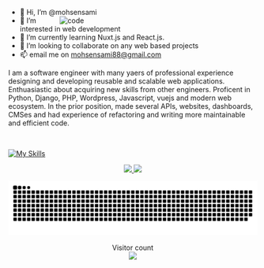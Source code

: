 - 👋 Hi, I’m @mohsensami<img align="right" alt="code" src="https://raw.githubusercontent.com/abhisheknaiidu/abhisheknaiidu/master/code.gif" width="400" />
- 👀 I’m interested in web development
- 🌱 I’m currently learning Nuxt.js and React.js.
- 💞️ I’m looking to collaborate on any web based projects
- 📫 email me on mohsensami88@gmail.com

<div align="center">

<p align="left">I am a software engineer with many yaers of professional experience designing and developing reusable and scalable web applications. Enthuasiastic about acquiring new skills from other engineers. Proficent in Python, Django, PHP, Wordpress, Javascript, vuejs and modern web ecosystem. In the prior position, made several APIs, websites, dashboards, CMSes and had experience of refactoring and writing more maintainable and efficient code.</p>
</div>

<br>

[![My Skills](https://skillicons.dev/icons?i=html,css,javascript,ts,react,jquery,php,wordpress,python,django,fastapi,vue,nuxt,tailwind,bootstrap,docker,git,nginx,mysql,postgres,redis&theme=light)](https://skillicons.dev)


<div align="center">
  <a href="https://github.com/mohsensami">
    <img height="180em" src="https://github-readme-stats.vercel.app/api?username=mohsensami&show_icons=true&theme=dracula&include_all_commits=true&count_private=true"/>
  </a>
  <a href="https://github.com/mohsensami">
    <img height="180em" src="https://github-readme-stats.vercel.app/api/top-langs/?username=mohsensami&layout=compact&langs_count=7&theme=dracula"/>
  </a>
</div>
  

 
<div> 


 
  ![Snake animation](https://raw.githubusercontent.com/mohsensami/mohsensami/main/github/images/snake3.svg)
 
</div>


<!-- ![visitors](https://visitor-badge.glitch.me/badge?page_id=mohsensami&left_color=green&right_color=red) -->

<p align="center"> 
  Visitor count<br>
  <img src="https://profile-counter.glitch.me/mohsensami/count.svg" />
</p>
